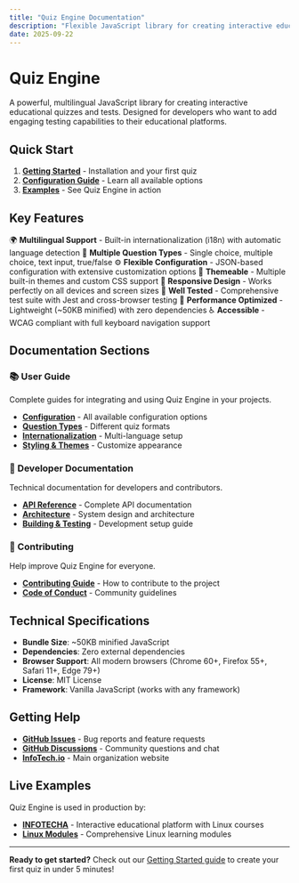 ```yaml
---
title: "Quiz Engine Documentation"
description: "Flexible JavaScript library for creating interactive educational quizzes and tests"
date: 2025-09-22
---
```


# Quiz Engine

A powerful, multilingual JavaScript library for creating interactive educational quizzes and tests. Designed for developers who want to add engaging testing capabilities to their educational platforms.

<!-- Test change to trigger workflow - 2025-09-24 - ALL CHANGES PUSHED TO GITHUB -->

## Quick Start

1. **[Getting Started](/quiz/getting-started/)** - Installation and your first quiz
2. **[Configuration Guide](/quiz/user-guide/configuration/)** - Learn all available options
3. **[Examples](/quiz/examples/)** - See Quiz Engine in action

## Key Features

🌍 **Multilingual Support** - Built-in internationalization (i18n) with automatic language detection
🎯 **Multiple Question Types** - Single choice, multiple choice, text input, true/false
⚙️ **Flexible Configuration** - JSON-based configuration with extensive customization options
🎨 **Themeable** - Multiple built-in themes and custom CSS support
📱 **Responsive Design** - Works perfectly on all devices and screen sizes
🧪 **Well Tested** - Comprehensive test suite with Jest and cross-browser testing
🚀 **Performance Optimized** - Lightweight (~50KB minified) with zero dependencies
♿ **Accessible** - WCAG compliant with full keyboard navigation support

## Documentation Sections

### 📚 User Guide
Complete guides for integrating and using Quiz Engine in your projects.
- **[Configuration](/quiz/user-guide/configuration/)** - All available configuration options
- **[Question Types](/quiz/user-guide/question-types/)** - Different quiz formats
- **[Internationalization](/quiz/user-guide/i18n/)** - Multi-language setup
- **[Styling & Themes](/quiz/user-guide/styling/)** - Customize appearance

### 🔧 Developer Documentation
Technical documentation for developers and contributors.
- **[API Reference](/quiz/developer/api/)** - Complete API documentation
- **[Architecture](/quiz/developer/architecture/)** - System design and architecture
- **[Building & Testing](/quiz/developer/building/)** - Development setup guide

### 🤝 Contributing
Help improve Quiz Engine for everyone.
- **[Contributing Guide](/quiz/contributing/)** - How to contribute to the project
- **[Code of Conduct](/quiz/contributing/code-of-conduct/)** - Community guidelines

## Technical Specifications

- **Bundle Size**: ~50KB minified JavaScript
- **Dependencies**: Zero external dependencies
- **Browser Support**: All modern browsers (Chrome 60+, Firefox 55+, Safari 11+, Edge 79+)
- **License**: MIT License
- **Framework**: Vanilla JavaScript (works with any framework)

## Getting Help

- **[GitHub Issues](https://github.com/info-tech-io/quiz/issues)** - Bug reports and feature requests
- **[GitHub Discussions](https://github.com/info-tech-io/quiz/discussions)** - Community questions and chat
- **[InfoTech.io](https://info-tech.io)** - Main organization website

## Live Examples

Quiz Engine is used in production by:
- **[INFOTECHA](https://infotecha.ru)** - Interactive educational platform with Linux courses
- **[Linux Modules](https://linux-base.infotecha.ru)** - Comprehensive Linux learning modules

---

**Ready to get started?** Check out our [Getting Started guide](/quiz/getting-started/) to create your first quiz in under 5 minutes!
<!-- Test build.sh fix - 2025-09-24 17:55:55 -->
